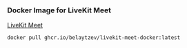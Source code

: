 ### Docker Image for LiveKit Meet

[LiveKit Meet](https://github.com/livekit/meet)

```
docker pull ghcr.io/belaytzev/livekit-meet-docker:latest
```
